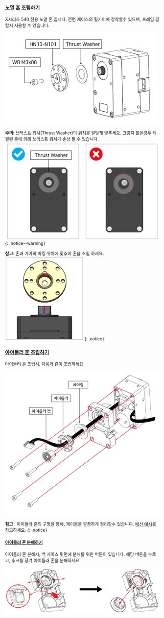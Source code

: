 
### [노멀 혼 조립하기](#노멀-혼-조립하기)

X시리즈 540 전용 노멀 혼 입니다. 전면 케이스의 휠기어에 장착할수 있으며, 프레임 결합시 사용할 수 있습니다. 

![Horn_Assembly](/assets/images/dxl/x/x540/hn13-n101_assembly.png)

**주의**: 쓰러스트 워셔(Thrust Washer)의 위치를 알맞게 맞추세요. 그렇지 않을경우 체결된 혼에 의해 쓰러스트 워셔가 손상 될 수 있습니다.  
  ![HowTo_Thrust_Washer](/assets/images/dxl/x/assembly_common/thrust_washer_02.png)
{: .notice--warning}

**참고**: 혼과 기어의 마킹 위치에 맞추어 혼을 조립 하세요.  
  ![Horn_Marking](/assets/images/dxl/x/assembly_common/horn_assembly_marking.png)
{: .notice}

### [아이들러 혼 조립하기](#아이들러-혼-조립하기)

아이들러 혼 조립시, 다음과 같이 조립하세요. 

![HowTo_Idler_Assembly](/assets/images/dxl/x/assembly_common/idler_assembly_kr.png)

**참고** : 아이들러 혼의 구멍을 통해, 케이블을 깔끔하게 정리할수 있습니다. [배선 예시](#배선-예시)를 참고하세요.
{: .notice}

#### [아이들러 혼 분해하기](#아이들러-혼-분해하기)

아이들러 혼 분해시, 백 케이스 뒷면에 분해를 위한 버튼이 있습니다. 해당 버튼을 누르고, 후크를 당겨 아이들러 혼을 분해하세요.

![HowTo_Idler_Disassembly](/assets/images/dxl/x/assembly_common/idler_disassably.png)
